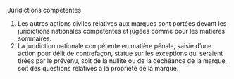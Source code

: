 Juridictions compétentes
1) Les autres actions civiles relatives aux marques sont portées devant les juridictions
nationales compétentes et jugées comme pour les matières sommaires.
2) La juridiction nationale compétente en matière pénale, saisie d’une action pour délit de
contrefaçon, statue sur les exceptions qui seraient tirées par le prévenu, soit de la nullité
ou de la déchéance de la marque, soit des questions relatives à la propriété de la
marque.